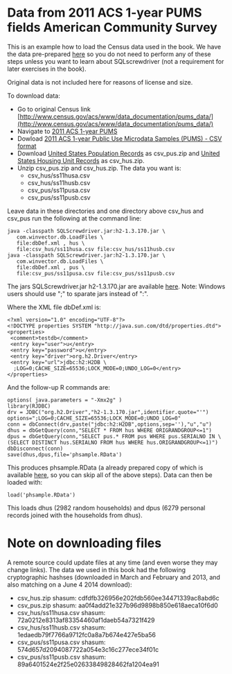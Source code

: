 
# Data from 2011 ACS 1-year PUMS fields American Community Survey

This is an example how to load the Census data used in the book.  We have the data pre-prepared [here](https://github.com/WinVector/zmPDSwR/blob/master/PUMS/phsample.RData) so you do not need to perform any of these steps unless you want to learn about SQLscrewdriver (not a requirement for later exercises in the book).

Original data is not included here for reasons of license and size.

To download data:

 * Go to original Census link [http://www.census.gov/acs/www/data_documentation/pums_data/](http://www.census.gov/acs/www/data_documentation/pums_data/)
 * Navigate to [2011 ACS 1-year PUMS](http://factfinder2.census.gov/bkmk/navigation/1.0/en/d_dataset:ACS_11_1YR/d_product_type:PUMS)
 * Dowload [2011 ACS 1-year Public Use Microdata Samples (PUMS) - CSV format](http://factfinder2.census.gov/faces/tableservices/jsf/pages/productview.xhtml?pid=ACS_pums_csv_2011&prodType=document)
 * Download [United States Population Records](http://www2.census.gov/acs2011_1yr/pums/csv_pus.zip) as csv_pus.zip and [United States Housing Unit Records](http://www2.census.gov/acs2011_1yr/pums/csv_hus.zip) as csv_hus.zip.
 * Unzip csv_pus.zip and csv_hus.zip.  The data you want is:
    * csv_hus/ss11husa.csv
    * csv_hus/ss11husb.csv
    * csv_pus/ss11pusa.csv
    * csv_pus/ss11pusb.csv

Leave data in these directories and one directory above csv_hus and csv_pus run the following at the command line:


```
java -classpath SQLScrewdriver.jar:h2-1.3.170.jar \
   com.winvector.db.LoadFiles \
   file:dbDef.xml , hus \
   file:csv_hus/ss11husa.csv file:csv_hus/ss11husb.csv
java -classpath SQLScrewdriver.jar:h2-1.3.170.jar \
   com.winvector.db.LoadFiles \
   file:dbDef.xml , pus \
   file:csv_pus/ss11pusa.csv file:csv_pus/ss11pusb.csv
```

The jars SQLScrewdriver.jar h2-1.3.170.jar are available [here](https://github.com/WinVector/zmPDSwR/tree/master/PUMS/loadExample).  Note: Windows users should use ";" to sparate jars instead of ":".

Where the XML file dbDef.xml is:

```
<?xml version="1.0" encoding="UTF-8"?>
<!DOCTYPE properties SYSTEM "http://java.sun.com/dtd/properties.dtd">
<properties>
 <comment>testdb</comment>
 <entry key="user">u</entry>
 <entry key="password">u</entry>
 <entry key="driver">org.h2.Driver</entry>
 <entry key="url">jdbc:h2:H2DB \
  ;LOG=0;CACHE_SIZE=65536;LOCK_MODE=0;UNDO_LOG=0</entry>
</properties>
```

And the follow-up R commands are:

```
options( java.parameters = "-Xmx2g" )
library(RJDBC)
drv = JDBC("org.h2.Driver","h2-1.3.170.jar",identifier.quote="'")
options=";LOG=0;CACHE_SIZE=65536;LOCK_MODE=0;UNDO_LOG=0"
conn = dbConnect(drv,paste("jdbc:h2:H2DB",options,sep=''),"u","u")
dhus = dbGetQuery(conn,"SELECT * FROM hus WHERE ORIGRANDGROUP<=1")
dpus = dbGetQuery(conn,"SELECT pus.* FROM pus WHERE pus.SERIALNO IN \
(SELECT DISTINCT hus.SERIALNO FROM hus WHERE hus.ORIGRANDGROUP<=1)")
dbDisconnect(conn)
save(dhus,dpus,file='phsample.RData')
```

This produces phsample.RData (a already prepared copy of which is available [here](https://github.com/WinVector/zmPDSwR/tree/master/PUMS), so you can skip all of the above steps).
Data can then be loaded with:

```
load('phsample.RData')
```

This loads dhus (2982 random households) and dpus (6279 personal records
joined with the households from dhus).

# Note on downloading files

A remote source could update files at any time (and even worse they may change links).  The data we used in this book had the following cryptographic hashses (downloaded in March and February and 2013, and also matching on a June 4 2014 download):

 * csv_hus.zip  shasum: cdfdfb326956e202fdb560ee34471339ac8abd6c
 * csv_pus.zip  shasum: aa0f4add21e327b96d9898b850e618aeca10f6d0
 * csv_hus/ss11husa.csv  shasum: 72a0212e8313af83354460af1daeb54a7321f429
 * csv_hus/ss11husb.csv  shasum: 1edaedb79f7766a9712fc0a8a7b674e427e5ba56
 * csv_pus/ss11pusa.csv  shasum: 574d657d2094087722a054e3c16c277ece34f01c
 * csv_pus/ss11pusb.csv  shasum: 89a6401524e2f25e02633849828462fa1204ea91



